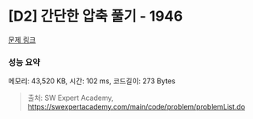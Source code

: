 # [D2] 간단한 압축 풀기 - 1946 

[문제 링크](https://swexpertacademy.com/main/code/problem/problemDetail.do?contestProbId=AV5PmkDKAOMDFAUq) 

### 성능 요약

메모리: 43,520 KB, 시간: 102 ms, 코드길이: 273 Bytes



> 출처: SW Expert Academy, https://swexpertacademy.com/main/code/problem/problemList.do